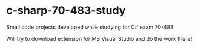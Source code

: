 # c-sharp-70-483-study
Small code projects developed while studying for C# exam 70-483

Will try to download extension for MS Visual Studio and do the work there!
